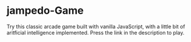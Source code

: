 # jampedo-Game
Try this classic arcade game built with vanilla JavaScript, with a little bit of aritficial intelligence implemented. Press the link in the description to play.


